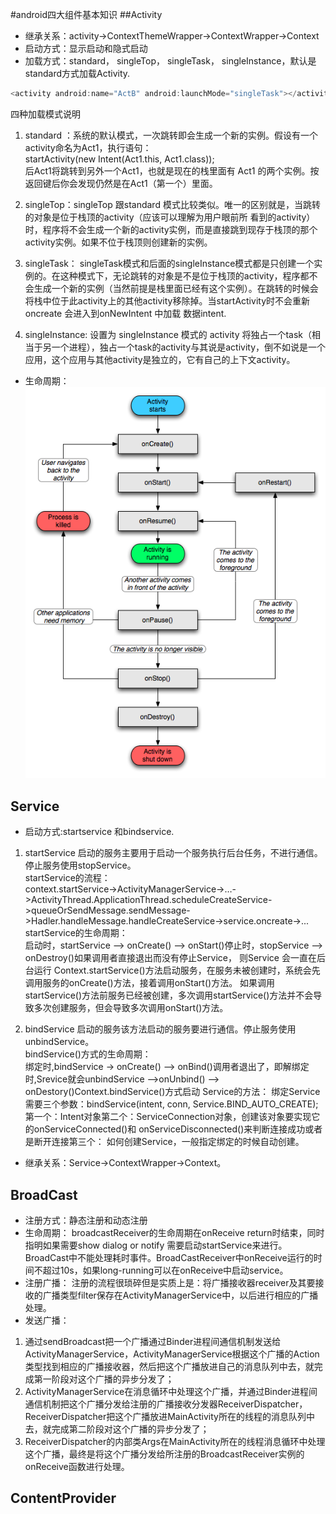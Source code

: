 #android四大组件基本知识
##Activity
* 继承关系：activity->ContextThemeWrapper->ContextWrapper->Context<br>
* 启动方式：显示启动和隐式启动<br>
* 加载方式：standard， singleTop， singleTask， singleInstance，默认是standard方式加载Activity.
```java
<activity android:name="ActB" android:launchMode="singleTask"></activity>
```
四种加载模式说明<br>

1. standard ：系统的默认模式，一次跳转即会生成一个新的实例。假设有一个activity命名为Act1，执行语句：<br>
startActivity(new Intent(Act1.this, Act1.class));<br>
后Act1将跳转到另外一个Act1，也就是现在的栈里面有 Act1 的两个实例。按返回键后你会发现仍然是在Act1（第一个）里面。<br>

2. singleTop：singleTop 跟standard 模式比较类似。唯一的区别就是，当跳转的对象是位于栈顶的activity（应该可以理解为用户眼前所 看到的activity）时，程序将不会生成一个新的activity实例，而是直接跳到现存于栈顶的那个activity实例。如果不位于栈顶则创建新的实例。<br>
3. singleTask： singleTask模式和后面的singleInstance模式都是只创建一个实例的。在这种模式下，无论跳转的对象是不是位于栈顶的activity，程序都不会生成一个新的实例（当然前提是栈里面已经有这个实例）。在跳转的时候会将栈中位于此activity上的其他activity移除掉。当startActivity时不会重新oncreate 会进入到onNewIntent 中加载 数据intent.<br>
4. singleInstance: 设置为 singleInstance 模式的 activity 将独占一个task（相当于另一个进程），独占一个task的activity与其说是activity，倒不如说是一个应用，这个应用与其他activity是独立的，它有自己的上下文activity。<br>

* 生命周期：<br>
![](https://github.com/MerlinYu/blog/raw/master/blog_file/android/flow_control/activity_life.png)<br>

## Service
* 启动方式:startservice 和bindservice.<br>

1. startService 启动的服务主要用于启动一个服务执行后台任务，不进行通信。停止服务使用stopService。<br>
startService的流程：<br>
context.startService->ActivityManagerService->…->ActivityThread.ApplicationThread.scheduleCreateService->queueOrSendMessage.sendMessage->Hadler.handleMessage.handleCreateService->service.oncreate->...<br>
startService的生命周期：<br>
启动时，startService –> onCreate() –> onStart()停止时，stopService –> onDestroy()如果调用者直接退出而没有停止Service，
则Service 会一直在后台运行 Context.startService()方法启动服务，在服务未被创建时，系统会先调用服务的onCreate()方法，接着调用onStart()方法。
如果调用startService()方法前服务已经被创建，多次调用startService()方法并不会导致多次创建服务，但会导致多次调用onStart()方法。<br>

2. bindService 启动的服务该方法启动的服务要进行通信。停止服务使用unbindService。<br>
bindService()方式的生命周期：<br>
绑定时,bindService -> onCreate() –> onBind()调用者退出了，即解绑定时,Srevice就会unbindService –>onUnbind() –> onDestory()Context.bindService()方式启动 Service的方法：
绑定Service需要三个参数：bindService(intent, conn, Service.BIND_AUTO_CREATE);第一个：Intent对象第二个：ServiceConnection对象，创建该对象要实现它的onServiceConnected()和 onServiceDisconnected()来判断连接成功或者是断开连接第三个：
如何创建Service，一般指定绑定的时候自动创建。<br>

* 继承关系：Service->ContextWrapper->Context。

## BroadCast
* 注册方式：静态注册和动态注册
* 生命周期：
broadcastReceiver的生命周期在onReceive return时结束，同时指明如果需要show dialog or notify 需要启动startService来进行。
BroadCast中不能处理耗时事件。BroadCastReceiver中onReceive运行的时间不超过10s，如果long-running可以在onReceive中启动service。<br>
* 注册广播：
注册的流程很琐碎但是实质上是：将广播接收器receiver及其要接收的广播类型filter保存在ActivityManagerService中，以后进行相应的广播处理。
* 发送广播：

1. 通过sendBroadcast把一个广播通过Binder进程间通信机制发送给ActivityManagerService，ActivityManagerService根据这个广播的Action类型找到相应的广播接收器，然后把这个广播放进自己的消息队列中去，就完成第一阶段对这个广播的异步分发了；
2. ActivityManagerService在消息循环中处理这个广播，并通过Binder进程间通信机制把这个广播分发给注册的广播接收分发器ReceiverDispatcher，ReceiverDispatcher把这个广播放进MainActivity所在的线程的消息队列中去，就完成第二阶段对这个广播的异步分发了；
3. ReceiverDispatcher的内部类Args在MainActivity所在的线程消息循环中处理这个广播，最终是将这个广播分发给所注册的BroadcastReceiver实例的onReceive函数进行处理。<br>

## ContentProvider

